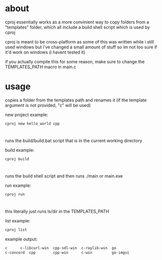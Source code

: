 # about
cproj essentially works as a more convinient way to copy folders from a "templates" folder, which all include a build shell script which is used by cproj

cproj is meant to be cross-platform as some of this was written while i still used windows but i've changed a small amount of stuff so im not too sure if it'd work on windows (i havent tested it)

if you actually compile this for some reason, make sure to change the TEMPLATES_PATH macro in main.c

# usage

copies a folder from the templates path and renames it (if the template argument is not provided, "c" will be used)

new project example:

```sh
cproj new hello_world cpp 
```

#

runs the build/build.bat script that is in the current working directory

build example:
```sh
cproj build
```

#

runs the build shell script and then runs ./main or main.exe

run example:
```sh
cproj run
```

#

this literally just runs ls/dir in the TEMPLATES_PATH

list example:
```sh
cproj list
```

example output:
```sh
c	   c-libcurl-win  cpp-sdl-win  c-raylib-win  go
c-concord  cpp		  cpp-win      c-win	     go-imgui
```
